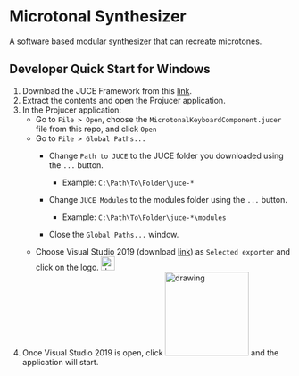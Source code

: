 # Microtonal Synthesizer
A software based modular synthesizer that can recreate microtones.
## Developer Quick Start for Windows
1. Download the JUCE Framework from this [link](https://juce.com/get-juce/download "JUCE Download Page").
2. Extract the contents and open the Projucer application.
3. In the Projucer application:
    * Go to ```File > Open```, choose the ```MicrotonalKeyboardComponent.jucer``` file from this repo, and click ```Open```
    * Go to ```File > Global Paths...```
      * Change ```Path to JUCE``` to the JUCE folder you downloaded using the ```...``` button.
        * Example: ```C:\Path\To\Folder\juce-*```

      * Change ```JUCE Modules``` to the modules folder using the ```...``` button.
        * Example: ```C:\Path\To\Folder\juce-*\modules```
      * Close the ```Global Paths...``` window.
    * Choose Visual Studio 2019 (download [link](https://visualstudio.microsoft.com/vs/ "Visual Studio 2019 Download Page")) as ```Selected exporter``` and click on the logo.  <img src="https://user-images.githubusercontent.com/68195709/139920230-ff2ca47c-8c65-49bf-adfc-e58c5a05546d.png" alt="drawing" width="25"/>
5. Once Visual Studio 2019 is open, click <img src="https://user-images.githubusercontent.com/68195709/139921166-bfed9fe9-3452-4e62-b50f-7916a08391a6.png" alt="drawing" width="150"/> and the application will start.


